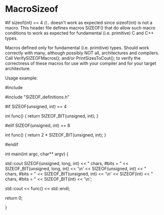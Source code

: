 # MacroSizeof
#if sizeof(int) == 4 //.. doesn't work as expected since sizeof(int) is not a macro. This header file defines macros SIZEOF() that do allow such macro conditions to work as expected for fundamental (i.e. primitive) C and C++ types.

Macros defined only for fundamental (i.e. primitive) types. Should work correctly with many, although possibly NOT all, architectures and compilers. Call VerifySIZEOFMacros<int>(); and/or PrintSizesToCout<int>(); to verify the correctness of these macros for use with your compiler and for your target architecture.

Usage example:

#include <iostream>

#include "SIZEOF_definitions.h"

#if SIZEOF(unsigned, int) == 4

int func() { return SIZEOF_BIT(unsigned, int); }

#elif SIZEOF(unsigned, int) == 8

int func() { return 2 * SIZEOF_BIT(unsigned, int); }

#endif

int main(int argc, char** argv) {

  std::cout SIZEOF(unsigned, long, int) << " chars, #bits = " << SIZEOF_BIT(unsigned, long, int) << '\n'
         << SIZEOF(unsigned, int)       << " chars, #bits = " << SIZEOF_BIT(unsigned, int)       << '\n'
         << SIZEOF(int)                 << " chars, #bits = " << SIZEOF_BIT(int)                 << '\n';
  
  std::cout << func() << std::endl;
  
  return 0;
  
}
